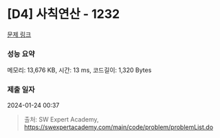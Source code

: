 # [D4] 사칙연산 - 1232 

[문제 링크](https://swexpertacademy.com/main/code/problem/problemDetail.do?contestProbId=AV141J8KAIcCFAYD) 

### 성능 요약

메모리: 13,676 KB, 시간: 13 ms, 코드길이: 1,320 Bytes

### 제출 일자

2024-01-24 00:37



> 출처: SW Expert Academy, https://swexpertacademy.com/main/code/problem/problemList.do